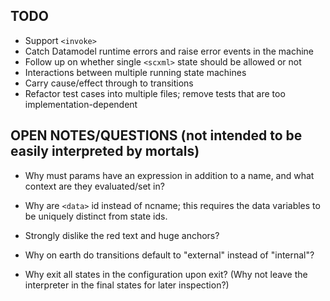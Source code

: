 ## TODO

* Support `<invoke>`
* Catch Datamodel runtime errors and raise error events in the machine
* Follow up on whether single `<scxml>` state should be allowed or not
* Interactions between multiple running state machines
* Carry cause/effect through to transitions
* Refactor test cases into multiple files; remove tests that are too implementation-dependent

## OPEN NOTES/QUESTIONS (not intended to be easily interpreted by mortals)

* Why must params have an expression in addition to a name, and what context are they evaluated/set in?

* Why are `<data>` id instead of ncname; this requires the data variables to be uniquely distinct from state ids.

* Strongly dislike the red text and huge anchors?

* Why on earth do transitions default to "external" instead of "internal"?

* Why exit all states in the configuration upon exit? (Why not leave the interpreter in the final states for later inspection?)